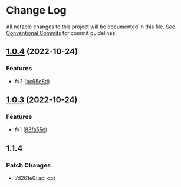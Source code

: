 # Change Log

All notable changes to this project will be documented in this file. See [Conventional Commits](https://conventionalcommits.org) for commit guidelines.

## [1.0.4](https://github.com/che3vinci/c3/compare/@c3/is@1.0.3...@c3/is@1.0.4) (2022-10-24)

### Features

- fx2 ([bc95e8d](https://github.com/che3vinci/c3/commit/bc95e8d6af271e0f0aa7f85524499c6db995772a))

## [1.0.3](https://github.com/che3vinci/c3/compare/@c3/is@1.0.2...@c3/is@1.0.3) (2022-10-24)

### Features

- fx1 ([83fa55e](https://github.com/che3vinci/c3/commit/83fa55e9299611c5ab77fffab8b0c6a7e4e88d64))

## 1.1.4

### Patch Changes

- 7d261e6: api opt
